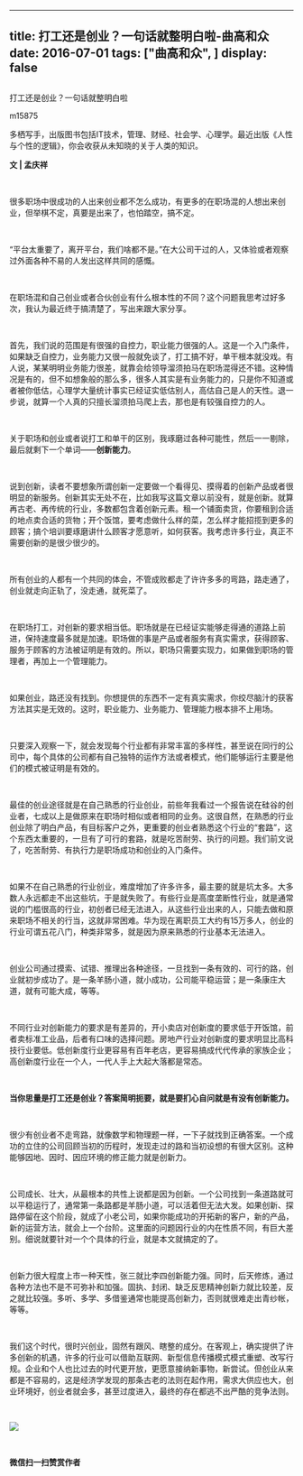 
---
title:   打工还是创业？一句话就整明白啦-曲高和众
date: 2016-07-01
tags: ["曲高和众", ]
display: false
---


## 



打工还是创业？一句话就整明白啦




m15875




多栖写手，出版图书包括IT技术，管理、财经、社会学、心理学。最近出版《人性与个性的逻辑》，你会收获从未知晓的关于人类的知识。


**文 | 孟庆祥**

&nbsp;

很多职场中很成功的人出来创业都不怎么成功，有更多的在职场混的人想出来创业，但举棋不定，真要是出来了，也怕踏空，搞不定。

&nbsp;

“平台太重要了，离开平台，我们啥都不是。”在大公司干过的人，又体验或者观察过外面各种不易的人发出这样共同的感慨。

&nbsp;

在职场混和自己创业或者合伙创业有什么根本性的不同？这个问题我思考过好多次，我认为最近终于搞清楚了，写出来跟大家分享。

&nbsp;

首先，我们说的范围是有很强的自控力，职业能力很强的人。这是一个入门条件，如果缺乏自控力，业务能力又很一般就免谈了，打工搞不好，单干根本就没戏。有人说，某某明明业务能力很差，就靠会给领导溜须拍马在职场混得还不错。这种情况是有的，但不如想象般的那么多，很多人其实是有业务能力的，只是你不知道或者被你低估，心理学大量统计事实已经证实低估别人，高估自己是人的天性。退一步说，就算一个人真的只擅长溜须拍马爬上去，那也是有较强自控力的人。

&nbsp;

关于职场和创业或者说打工和单干的区别，我琢磨过各种可能性，然后一一剔除，最后就剩下一个单词——**创新能力**。

&nbsp;

说到创新，读者不要想象所谓创新一定要做一个看得见、摸得着的创新产品或者很明显的新服务。创新其实无处不在，比如我写这篇文章以前没有，就是创新。就算再古老、再传统的行业，多数都包含着创新元素。租一个铺面卖货，你要租到合适的地点卖合适的货物；开个饭馆，要考虑做什么样的菜，怎么样才能招揽到更多的顾客；搞个培训要琢磨讲什么顾客才愿意听，如何获客。我考虑许多行业，真正不需要创新的是很少很少的。

&nbsp;

所有创业的人都有一个共同的体会，不管成败都走了许许多多的弯路，路走通了，创业就走向正轨了，没走通，就死菜了。

&nbsp;

在职场打工，对创新的要求相当低。职场就是在已经证实能够走得通的道路上前进，保持速度最多就是加速。职场做的事是产品或者服务有真实需求，获得顾客、服务于顾客的方法被证明是有效的。所以，职场只需要实现力，如果做到职场的管理者，再加上一个管理能力。

&nbsp;

如果创业，路还没有找到。你想提供的东西不一定有真实需求，你绞尽脑汁的获客方法其实是无效的。这时，职业能力、业务能力、管理能力根本排不上用场。

&nbsp;

只要深入观察一下，就会发现每个行业都有非常丰富的多样性，甚至说在同行的公司中，每个具体的公司都有自己独特的运作方法或者模式，他们能够运行主要是他们的模式被证明是有效的。

&nbsp;

最佳的创业途径就是在自己熟悉的行业创业，前些年我看过一个报告说在硅谷的创业者，七成以上是做原来在职场时相似或者相同的业务。这很自然，在熟悉的行业创业除了明白产品，有目标客户之外，更重要的创业者熟悉这个行业的“套路”，这个东西太重要的，一旦有了可行的套路，就是吃苦耐劳、执行的问题。我们前文说了，吃苦耐劳、有执行力是职场成功和创业的入门条件。

&nbsp;

如果不在自己熟悉的行业创业，难度增加了许多许多，最主要的就是坑太多。大多数人永远都走不出这些坑，于是就失败了。有些行业是高度垄断性行业，就是通常说的门槛很高的行业，初创者已经无法进入，从这些行业出来的人，只能去做和原来职场不相关的行当，这就非常困难。华为现在离职员工大约有15万多人，创业的行业可谓五花八门，种类非常多，就是因为原来熟悉的行业基本无法进入。

&nbsp;

创业公司通过摸索、试错、推理出各种途径，一旦找到一条有效的、可行的路，创业就初步成功了。是一条羊肠小道，就小成功，公司能平稳运营；是一条康庄大道，就有可能大成，等等。

&nbsp;

不同行业对创新能力的要求是有差异的，开小卖店对创新度的要求低于开饭馆，前者卖标准工业品，后者有口味的选择问题。房地产行业对创新度的要求明显比高科技行业要低。低创新度行业更容易有百年老店，更容易搞成代代传承的家族企业；高创新度行业在一个人，一代人手上大起大落都是常态。

&nbsp;

**当你思量是打工还是创业？答案简明扼要，就是要扪心自问就是有没有创新能力。**

&nbsp;

很少有创业者不走弯路，就像数学和物理题一样，一下子就找到正确答案。一个成功的立住的公司回顾当初的历程时，发现走过的路和当初设想的有很大区别。这种能够因地、因时、因应环境的修正能力就是创新力。

&nbsp;

公司成长、壮大，从最根本的共性上说都是因为创新。一个公司找到一条道路就可以平稳运行了，通常第一条路都是羊肠小道，可以活着但无法大发。如果创新、探路停留在这个阶段，就成了小老公司，如果你能成功的开拓新的客户，新的产品，新的运营方法，就会上一个台阶。这里面的问题因行业的内在性质不同，有巨大差别。细说就要针对一个个具体的行业，就是本文就搞定的了。

&nbsp;

创新力很大程度上市一种天性，张三就比李四创新能力强。同时，后天修炼，通过各种方法也不是不可弥补和加强。固执、封闭、缺乏反思精神创新力就比较差，反之就比较强。多听、多学、多借鉴通常也能提高创新力，否则就很难走出青纱帐，等等。

&nbsp;

我们这个时代，很时兴创业，固然有跟风、瞎整的成分。在客观上，确实提供了许多创新的机遇，许多的行业可以借助互联网、新型信息传播模式模式重塑、改写行规。企业和个人也比过去的时代更开放，更愿意接纳新事物，新尝试。但创业从来都是不容易的，这是经济学发现的那条古老的法则在起作用，需求大供应也大，创业环境好，创业者就会多，甚至过度进入，最终的存在都逃不出严酷的竞争法则。



&nbsp;

**<img data-s="300,640" data-type="jpeg" src="http://mmbiz.qpic.cn/mmbiz/fxGMiaL5Zj1gAtMBdoRAfrkfBNF0WEAG9elY136EMERA8zleoqyibsc68mLpoiagDqkzcRhEo0psRuCqoQbcWg52w/0?wx_fmt=jpeg" data-ratio="1" data-w="430"/>**

&nbsp;




**微信扫一扫赞赏作者**














